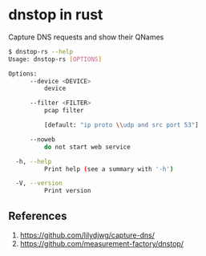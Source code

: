 # dnstop in rust

Capture DNS requests and show their QNames

```sh
$ dnstop-rs --help
Usage: dnstop-rs [OPTIONS]

Options:
      --device <DEVICE>
          device

      --filter <FILTER>
          pcap filter

          [default: "ip proto \\udp and src port 53"]

      --noweb
          do not start web service

  -h, --help
          Print help (see a summary with '-h')

  -V, --version
          Print version
```

## References

1. <https://github.com/lilydjwg/capture-dns/>
2. <https://github.com/measurement-factory/dnstop/>
